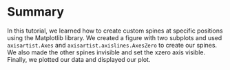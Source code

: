 # Summary

In this tutorial, we learned how to create custom spines at specific positions using the Matplotlib library. We created a figure with two subplots and used `axisartist.Axes` and `axisartist.axislines.AxesZero` to create our spines. We also made the other spines invisible and set the xzero axis visible. Finally, we plotted our data and displayed our plot.

